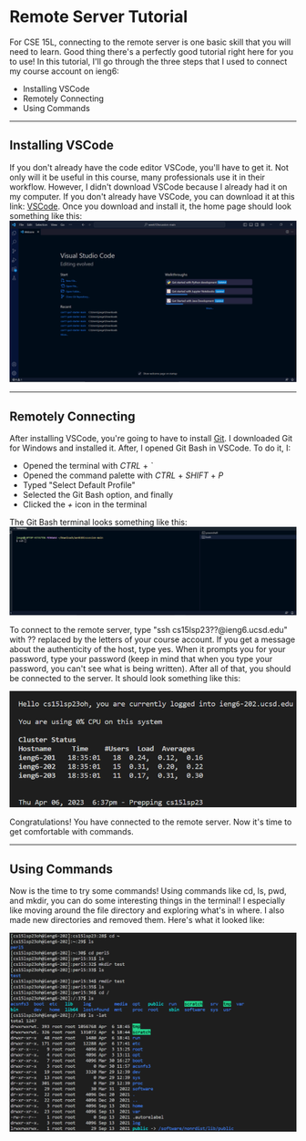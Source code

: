 # **Remote Server Tutorial**

For CSE 15L, connecting to the remote server is one basic skill that you will need to learn. Good thing there's a perfectly good tutorial right here for you to use!
In this tutorial, I'll go through the three steps that I used to connect my course account on ieng6: 
  - Installing VSCode
  - Remotely Connecting
  - Using Commands
 
---

## **Installing VSCode**

If you don't already have the code editor VSCode, you'll have to get it. Not only will it be useful in this course, many professionals use it in their workflow. 
However, I didn't download VSCode because I already had it on my computer. If you don't already have VSCode, you can download it at this link: [VSCode](https://code.visualstudio.com/). Once you download and install it, the home page should look something like this: ![Image](https://github.com/vlmontegrande/cse15l-lab-reports/blob/8176768e55020f2500e19ef83e25a096893abcc8/images/Screenshot%20(10).png)

---

## **Remotely Connecting**

After installing VSCode, you're going to have to install [Git](https://gitforwindows.org/). I downloaded Git for Windows and installed it. After, I opened Git Bash in VSCode. To do it, I: 
  - Opened the terminal with *CTRL* + *\`* 
  - Opened the command palette with *CTRL* + *SHIFT* + *P* 
  - Typed "Select Default Profile" 
  - Selected the Git Bash option, and finally
  - Clicked the *+* icon in the terminal

The Git Bash terminal looks something like this: ![image](https://github.com/vlmontegrande/cse15l-lab-reports/blob/8176768e55020f2500e19ef83e25a096893abcc8/images/Screenshot%20(13).png)

To connect to the remote server, type "ssh cs15lsp23??@ieng6.ucsd.edu" with ?? replaced by the letters of your course account.
If you get a message about the authenticity of the host, type yes. When it prompts you for your password, type your password (keep in mind that when you type your password, you can't see what is being written). After all of that, you should be connected to the server. It should look something like this: 

![Image](https://github.com/vlmontegrande/cse15l-lab-reports/blob/11f1650b9d0a10997ba25d9c0ecd7f3c8945acf6/images/image14.png)

Congratulations! You have connected to the remote server. Now it's time to get comfortable with commands.

---

## **Using Commands**

Now is the time to try some commands! Using commands like cd, ls, pwd, and mkdir, you can do some interesting things in the terminal! 
I especially like moving around the file directory and exploring what's in where. I also made new directories and removed them. Here's what it looked like: 

![Image](https://github.com/vlmontegrande/cse15l-lab-reports/blob/d19ed3d1e89352337346c1ceeac9d0354c267a94/images/image13.png)
